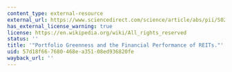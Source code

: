 ```yaml
---
content_type: external-resource
external_url: https://www.sciencedirect.com/science/article/abs/pii/S0261560612001052
has_external_license_warning: true
license: https://en.wikipedia.org/wiki/All_rights_reserved
status: ''
title: '"Portfolio Greenness and the Financial Performance of REITs."'
uid: 57d18f66-7680-468e-a351-08ed936820fe
wayback_url: ''
---
```

